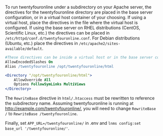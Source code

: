 To run twentyfouronline under a subdirectory on your Apache server, the
directives for the twentyfouronline directory are placed in the base server
configuration, or in a virtual host container of your choosing. If
using a virtual host, place the directives in the file where the
virtual host is configured. If using the base server on RHEL
distributions (CentOS, Scientific Linux, etc.) the directives can be
placed in `/etc/httpd/conf.d/twentyfouronline.conf`. For Debian distributions
(Ubuntu, etc.) place the directives in
`/etc/apache2/sites-available/default`.

```apache
#These directives can be inside a virtual host or in the base server configuration
AllowEncodedSlashes On
Alias /twentyfouronline /opt/twentyfouronline/html

<Directory "/opt/twentyfouronline/html">
    AllowOverride All
    Options FollowSymLinks MultiViews
</Directory>
```

The `RewriteBase` directive in `html/.htaccess` must be rewritten to
reference the subdirectory name. Assuming twentyfouronline is running at
<http://example.com/twentyfouronline/>, you will need to change `RewriteBase /`
to `RewriteBase /twentyfouronline`.

Finally, set `APP_URL=/twentyfouronline/` in .env and `lnms config:set base_url '/twentyfouronline/'`.




